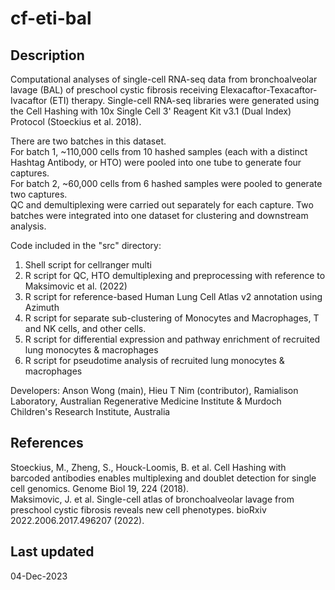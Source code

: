 # cf-eti-bal

## Description
Computational analyses of single-cell RNA-seq data from bronchoalveolar lavage (BAL) of preschool cystic fibrosis receiving Elexacaftor-Texacaftor-Ivacaftor (ETI) therapy.
Single-cell RNA-seq libraries were generated using the Cell Hashing with 10x Single Cell 3' Reagent Kit v3.1 (Dual Index) Protocol (Stoeckius et al. 2018).  
  
There are two batches in this dataset.  
For batch 1, ~110,000 cells from 10 hashed samples (each with a distinct Hashtag Antibody, or HTO) were pooled into one tube to generate four captures.  
For batch 2, ~60,000 cells from 6 hashed samples were pooled to generate two captures.  
QC and demultiplexing were carried out separately for each capture. Two batches were integrated into one dataset for clustering and downstream analysis.
  
Code included in the "src" directory:  
1. Shell script for cellranger multi  
2. R script for QC, HTO demultiplexing and preprocessing with reference to Maksimovic et al. (2022)  
3. R script for reference-based Human Lung Cell Atlas v2 annotation using Azimuth
4. R script for separate sub-clustering of Monocytes and Macrophages, T and NK cells, and other cells.
5. R script for differential expression and pathway enrichment of recruited lung monocytes & macrophages
6. R script for pseudotime analysis of recruited lung monocytes & macrophages  

Developers: Anson Wong (main), Hieu T Nim (contributor), Ramialison Laboratory, Australian Regenerative Medicine Institute & Murdoch Children's Research Institute, Australia  

## References
Stoeckius, M., Zheng, S., Houck-Loomis, B. et al. Cell Hashing with barcoded antibodies enables multiplexing and doublet detection for single cell genomics. Genome Biol 19, 224 (2018).  
Maksimovic, J. et al. Single-cell atlas of bronchoalveolar lavage from preschool cystic fibrosis reveals new cell phenotypes. bioRxiv 2022.2006.2017.496207 (2022).

## Last updated
04-Dec-2023
